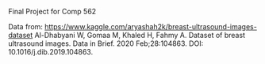 Final Project for Comp 562

Data from: 
https://www.kaggle.com/aryashah2k/breast-ultrasound-images-dataset
Al-Dhabyani W, Gomaa M, Khaled H, Fahmy A. Dataset of breast ultrasound images. Data in Brief. 2020 Feb;28:104863. DOI: 10.1016/j.dib.2019.104863.
